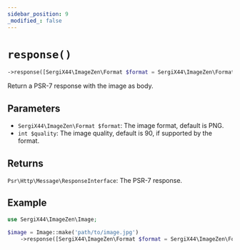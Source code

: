 ```yaml
---
sidebar_position: 9
_modified_: false
---
```

# `response()`

```php
->response([SergiX44\ImageZen\Format $format = SergiX44\ImageZen\Format::PNG], [int $quality = 90]): Psr\Http\Message\ResponseInterface
```
Return a PSR-7 response with the image as body.

## Parameters

- `SergiX44\ImageZen\Format $format`: The image format, default is PNG.
- `int $quality`: The image quality, default is 90, if supported by the format.


## Returns

`Psr\Http\Message\ResponseInterface`: The PSR-7 response.

## Example

```php
use SergiX44\ImageZen\Image;

$image = Image::make('path/to/image.jpg')
    ->response([SergiX44\ImageZen\Format $format = SergiX44\ImageZen\Format::PNG], [int $quality = 90]);

```
